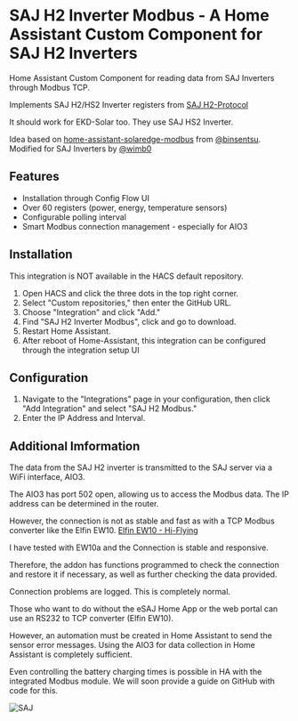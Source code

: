 # SAJ H2 Inverter Modbus - A Home Assistant Custom Component for SAJ H2 Inverters

Home Assistant Custom Component for reading data from SAJ Inverters through Modbus TCP.

Implements SAJ H2/HS2 Inverter registers from [SAJ H2-Protocol](https://github.com/stanus74/home-assistant-saj-h2-modbus/blob/main/saj-h2-modbus.zip)

It should work for EKD-Solar too. They use SAJ HS2 Inverter.

Idea based on [home-assistant-solaredge-modbus](https://github.com/binsentsu/home-assistant-solaredge-modbus) from [@binsentsu](https://github.com/binsentsu). Modified for SAJ Inverters by [@wimb0](https://github.com/wimb0)

## Features

- Installation through Config Flow UI
- Over 60 registers (power, energy, temperature sensors)
- Configurable polling interval
- Smart Modbus connection management - especially for AIO3

## Installation

This integration is NOT available in the HACS default repository.

1. Open HACS and click the three dots in the top right corner.
2. Select "Custom repositories," then enter the GitHub URL.
3. Choose "Integration" and click "Add."
4. Find "SAJ H2 Inverter Modbus", click and go to download.
5. Restart Home Assistant.
6. After reboot of Home-Assistant, this integration can be configured through the integration setup UI

## Configuration

1. Navigate to the "Integrations" page in your configuration, then click "Add Integration" and select "SAJ H2 Modbus."
2. Enter the IP Address and Interval.


## Additional Imformation

The data from the SAJ H2 inverter is transmitted to the SAJ server via a WiFi interface, AIO3.

The AIO3 has port 502 open, allowing us to access the Modbus data. The IP address can be determined in the router.

However, the connection is not as stable and fast as with a TCP Modbus converter like the Elfin EW10. [Elfin EW10 - Hi-Flying](http://www.hi-flying.com/elfin-ew10-elfin-ew11)

I have tested with EW10a and the Connection is stable and responsive.

Therefore, the addon has functions programmed to check the connection and restore it if necessary, as well as further checking the data provided.

Connection problems are logged. This is completely normal.

Those who want to do without the eSAJ Home App or the web portal can use an RS232 to TCP converter (Elfin EW10).

However, an automation must be created in Home Assistant to send the sensor error messages.
Using the AIO3 for data collection in Home Assistant is completely sufficient.

Even controlling the battery charging times is possible in HA with the integrated Modbus module.
We will soon provide a guide on GitHub with code for this.


![SAJ](https://github.com/stanus74/home-assistant-saj-h2-modbus/raw/main/images/saj_h2_modbus/logo.png)
